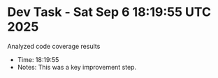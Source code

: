 # Dev Task - Sat Sep  6 18:19:55 UTC 2025
Analyzed code coverage results
- Time: 18:19:55
- Notes: This was a key improvement step.
